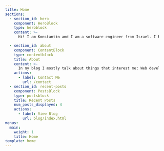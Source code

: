 ```yaml
---
title: Home
sections:
  - section_id: hero
    component: HeroBlock
    type: heroblock
    content: >-
      Hi! I am Konstantin and I am a software engineer from Israel. I have a passion for web development and specialize in designing, developing, deploying, maintaining and debugging end-to-end web applications all over the stack, willing to learn new technologies and taking new exciting challenges.

  - section_id: about
    component: ContentBlock
    type: contentblock
    title: About
    content: >-
      In my blog I mostly talk about things that interest me: Web development, React, HTML5 and share of pet projects I am working on
    actions:
      - label: Contact Me
        url: /contact
  - section_id: recent-posts
    component: PostsBlock
    type: postsblock
    title: Recent Posts
    num_posts_displayed: 4
    actions:
      - label: View Blog
        url: blog/index.html
menus:
  main:
    weight: 1
    title: Home
template: home
---
```

